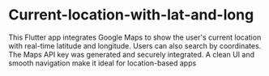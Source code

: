 # Current-location-with-lat-and-long
This Flutter app integrates Google Maps to show the user's current location with real-time latitude and longitude. Users can also search by coordinates. The Maps API key was generated and securely integrated. A clean UI and smooth navigation make it ideal for location-based apps
